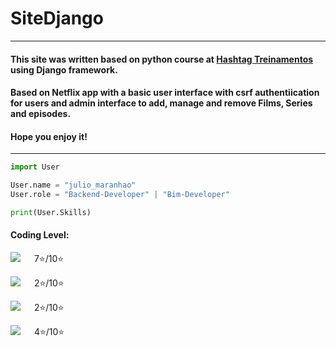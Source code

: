 # SiteDjango
<hr>

#### This site was written based on python course at [Hashtag Treinamentos]("https://www.hashtagtreinamentos.com/") using Django framework.

#### Based on Netflix app with a basic user interface with csrf authentiication for users and admin interface to add, manage and remove Films, Series and episodes.

#### Hope you enjoy it!

<hr>


```python 
import User

User.name = "julio_maranhao"
User.role = "Backend-Developer" | "Bim-Developer"

print(User.Skills)
```
#### Coding Level:

[<img src="https://github.com/Julio-Maranhao/SiteDjango/blob/master/readme_static/python.png height='50 px'">](https://github.com/Julio-Maranhao/SiteDjango/blob/master/readme_static/python.png)  &emsp; 7:star:/10:star:

[<img src="https://github.com/Julio-Maranhao/SiteDjango/blob/master/readme_static/javascript.png height='50 px'">](https://github.com/Julio-Maranhao/SiteDjango/blob/master/readme_static/javascript.png)  &emsp; 2:star:/10:star:

[<img src="https://github.com/Julio-Maranhao/SiteDjango/blob/master/readme_static/sql.png height='50 px'">](https://github.com/Julio-Maranhao/SiteDjango/blob/master/readme_static/sql.png)  &emsp; 2:star:/10:star:

[<img src="https://github.com/Julio-Maranhao/SiteDjango/blob/master/readme_static/django.png height='50 px'">](https://github.com/Julio-Maranhao/SiteDjango/blob/master/readme_static/django.png)  &emsp; 4:star:/10:star:


